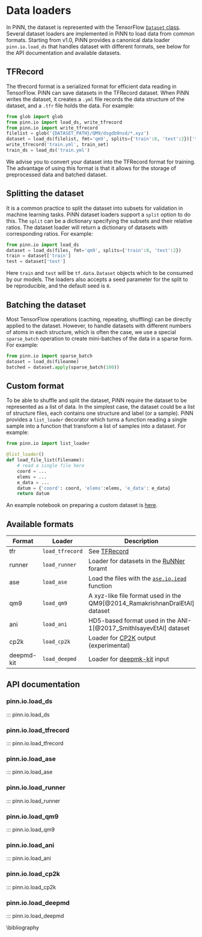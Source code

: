 # Data loaders

In PiNN, the dataset is represented with the TensorFlow [`Dataset`
class](https://www.tensorflow.org/api_docs/python/tf/data/Dataset). Several
dataset loaders are implemented in PiNN to load data from common formats.
Starting from v1.0, PiNN provides a canonical data loader `pinn.io.load_ds` that
handles dataset with different formats, see below for the API documentation and
available datasets.

## TFRecord

The tfrecord format is a serialized format for efficient data reading in
TensorFlow. PiNN can save datasets in the TFRecord dataset. When PiNN writes the
dataset, it creates a `.yml` file records the data structure of the dataset, and
a `.tfr` file holds the data. For example:

```Python
from glob import glob
from pinn.io import load_ds, write_tfrecord
from pinn.io import write_tfrecord
filelist = glob('{DATASET_PATH}/QM9/dsgdb9nsd/*.xyz')
dataset = load_ds(filelist, fmt='qm9', splits={'train':8, 'test':2})['train']
write_tfrecord('train.yml', train_set)
train_ds = load_ds('train.yml')
```

We advise you to convert your dataset into the TFRecord format for training. The
advantage of using this format is that it allows for the storage of preprocessed
data and batched dataset.

## Splitting the dataset

It is a common practice to split the dataset into subsets for validation in
machine learning tasks. PiNN dataset loaders support a `split` option to do
this. The `split` can be a dictionary specifying the subsets and their relative
ratios. The dataset loader will return a dictionary of datasets with
corresponding ratios. For example:

```Python
from pinn.io import load_ds
dataset = load_ds(files, fmt='qm9', splits={'train':8, 'test':2})
train = dataset['train']
test = dataset['test']
```

Here `train` and `test` will be `tf.data.Dataset` objects which to be consumed
by our models. The loaders also accepts a seed parameter for the split to be
reproducible, and the default seed is `0`.

## Batching the dataset

Most TensorFlow operations (caching, repeating, shuffling) can be
directly applied to the dataset. However, to handle datasets with
different numbers of atoms in each structure, which is often the case,
we use a special ``sparse_batch`` operation to create mini-batches of
the data in a sparse form. For example:

```Python
from pinn.io import sparse_batch
dataset = load_ds(fileanme)
batched = dataset.apply(sparse_batch(100))
```

## Custom format

To be able to shuffle and split the dataset, PiNN require the dataset to be
represented as a list of data. In the simplest case, the dataset could be a list
of structure files, each contains one structure and label (or a sample). PiNN
provides a `list_loader` decorator which turns a function reading a single
sample into a function that transform a list of samples into a dataset. For
example:

```Python
from pinn.io import list_loader

@list_loader()
def load_file_list(filename):
    # read a single file here
    coord = ...
    elems = ...
    e_data = ...
    datum = {'coord': coord, 'elems':elems, 'e_data': e_data}
    return datum
```

An example notebook on preparing a custom dataset is
[here](../notebooks/Customizing_dataset.ipynb).

## Available formats

| Format | Loader          | Description                                                                                                        |
|--------|-----------------|--------------------------------------------------------------------------------------------------------------------|
| tfr    | `load_tfrecord` | See [TFRecord](#tfrecord)                                                                                          |
| runner | `load_runner`   | Loader for datasets in the [RuNNer](https://www.uni-goettingen.de/de/560580.html) foramt                           |
| ase    | `load_ase`      | Load the files with the [`ase.io.iead`](https://wiki.fysik.dtu.dk/ase/_modules/ase/io/formats.html#iread) function |
| qm9    | `load_qm9`      | A xyz-like file format used in the QM9[@2014_RamakrishnanDralEtAl] dataset                                         |
| ani    | `load_ani`      | HD5-based format used in the ANI-1[@2017_SmithIsayevEtAl] dataset                                                  |
| cp2k   | `load_cp2k`     | Loader for [CP2K](https://www.cp2k.org/) output (experimental)                                                     |
| deepmd-kit | `load_deepmd` | Loader for [deepmk-kit](https://docs.deepmodeling.com/projects/deepmd/en/latest/data/system.html) input | 

## API documentation

### pinn.io.load_ds

::: pinn.io.load_ds

### pinn.io.load_tfrecord

::: pinn.io.load_tfrecord

### pinn.io.load_ase

::: pinn.io.load_ase

### pinn.io.load_runner

::: pinn.io.load_runner

### pinn.io.load_qm9
::: pinn.io.load_qm9

### pinn.io.load_ani
::: pinn.io.load_ani

### pinn.io.load_cp2k
::: pinn.io.load_cp2k

### pinn.io.load_deepmd
::: pinn.io.load_deepmd

\bibliography
